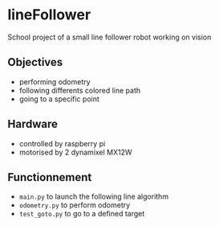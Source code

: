 # lineFollower

School project of a small line follower robot working on vision

## Objectives

- performing odometry
- following differents colored line path 
- going to a specific point

## Hardware

- controlled by raspberry pi
- motorised by 2 dynamixel MX12W

## Functionnement

- `main.py` to launch the following line algorithm
- `odometry.py` to perform odometry
- `test_goto.py` to go to a defined target
